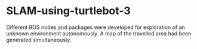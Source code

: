 # SLAM-using-turtlebot-3
Different ROS nodes and packages were developed for exploration of an unknown environment autonomously. A map of the travelled area had been generated simultaneously.
